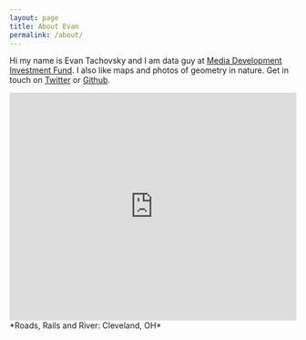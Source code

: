 ```yaml
---
layout: page
title: About Evan
permalink: /about/
---
```


Hi my name is Evan Tachovsky and I am data guy at  <a href = "http://www.mdif.org/" target = "_blank"> Media Development Investment Fund</a>. I also like maps and photos of geometry in nature. Get in touch on [Twitter](https://twitter.com/EvanTachovsky) or [Github](https://github.com/etachov).


<iframe width="100%" height="400px" frameBorder="0" src="https://a.tiles.mapbox.com/v4/thac.kphl967o.html?access_token=pk.eyJ1IjoidGhhYyIsImEiOiJtOEgxY1c0In0.R0lZZADkH3i5mGKRgpXw0g"></iframe>
*Roads, Rails and River: Cleveland, OH*